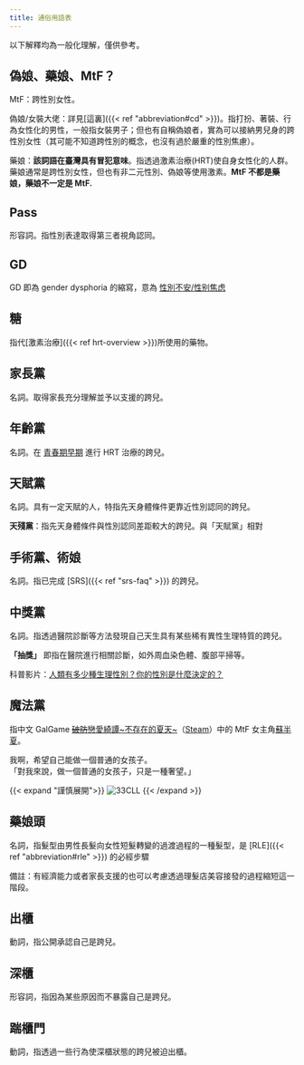 ```yaml
---
title: 通俗用語表
---
```


以下解釋均為一般化理解，僅供參考。

## 偽娘、藥娘、MtF？

MtF：跨性別女性。

偽娘/女裝大佬：詳見[這裏]({{< ref "abbreviation#cd" >}})。指打扮、著裝、行為女性化的男性，一般指女裝男子；但也有自稱偽娘者，實為可以接納男兒身的跨性別女性（其可能不知道跨性別的概念，也沒有過於嚴重的性別焦慮）。

藥娘：**該詞語在臺灣具有冒犯意味**。指透過激素治療(HRT)使自身女性化的人群。藥娘通常是跨性別女性，但也有非二元性別、偽娘等使用激素。**MtF 不都是藥娘，藥娘不一定是 MtF.**

## Pass

形容詞。指性別表達取得第三者視角認同。

## GD

GD 即為 gender dysphoria 的縮寫，意為 [性別不安/性别焦虑](https://zh.wikipedia.org/zh-tw/性別不一致)

## 糖

指代[激素治療]({{< ref hrt-overview >}})所使用的藥物。

## 家長黨

名詞。取得家長充分理解並予以支援的跨兒。

## 年齡黨

名詞。在 [青春期早期](https://zh.wikipedia.org/zh-cn/青春期#階段) 進行 HRT 治療的跨兒。

## 天賦黨

名詞。具有一定天賦的人，特指先天身體條件更靠近性別認同的跨兒。

**天殘黨**：指先天身體條件與性別認同差距較大的跨兒。與「天賦黨」相對

## 手術黨、術娘

名詞。指已完成 [SRS]({{< ref "srs-faq" >}}) 的跨兒。

## 中獎黨

名詞。指透過醫院診斷等方法發現自己天生具有某些稀有異性生理特質的跨兒。

**「抽獎」** 即指在醫院進行相關診斷，如外周血染色體、腹部平掃等。

科普影片：[人類有多少種生理性別？你的性別是什麼決定的？](https://www.bilibili.com/video/BV1bZ4y1c7eh/)

## 魔法黨

指中文 GalGame [<del>破防</del>戀愛綺譚~不存在的夏天~](https://zh.moegirl.org.cn/恋爱绮谭)（[Steam](https://store.steampowered.com/app/1345740)）中的 MtF 女主角[蘇半夏](https://zh.moegirl.org.cn/苏半夏)。

<p class="text-center">
    我啊，希望自己能做一個普通的女孩子。
    <br>
    <span title="你知道的太多了" class="shadow-text">「對我來說，做一個普通的女孩子，只是一種奢望。」</span>
</p>

{{< expand "謹慎展開">}}
![33CLL](/images/meme/33cll.png)
{{< /expand >}}

## 藥娘頭

名詞，指髮型由男性長髮向女性短髮轉變的過渡過程的一種髮型，是 [RLE]({{< ref "abbreviation#rle" >}}) 的必經步驟

備註：有經濟能力或者家長支援的也可以考慮透過理髮店美容接發的過程縮短這一階段。

## 出櫃

動詞，指公開承認自己是跨兒。

## 深櫃

形容詞，指因為某些原因而不暴露自己是跨兒。

## 踹櫃門

動詞，指透過一些行為使深櫃狀態的跨兒被迫出櫃。
